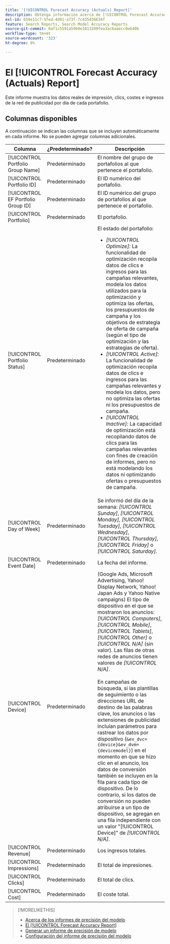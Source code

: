 ```yaml
---
title: '[!UICONTROL Forecast Accuracy (Actuals) Report]'
description: Obtenga información acerca de [!UICONTROL Forecast Accuracy (Actuals) Report], incluidas las columnas de datos.
exl-id: 659e11c7-5fed-4d91-a73f-7c435d36634f
feature: Search Reports, Search Model Accuracy Reports
source-git-commit: 0af1c5591a59b9e1813209fea3ac6aaecc0e649b
workflow-type: tm+mt
source-wordcount: '323'
ht-degree: 0%

---
```


# El [!UICONTROL Forecast Accuracy (Actuals) Report]

Este informe muestra los datos reales de impresión, clics, costes e ingresos de la red de publicidad por día de cada portafolio.

## Columnas disponibles

A continuación se indican las columnas que se incluyen automáticamente en cada informe. No se pueden agregar columnas adicionales.

| Columna | ¿Predeterminado? | Descripción |
|----|----|----|
| [!UICONTROL Portfolio Group Name] | Predeterminado | El nombre del grupo de portafolios al que pertenece el portafolio. |
| [!UICONTROL Portfolio ID] | Predeterminado | El ID numérico del portafolio. |
| [!UICONTROL EF Portfolio Group ID] | Predeterminado | El ID numérico del grupo de portafolios al que pertenece el portafolio. |
| [!UICONTROL Portfolio] | Predeterminado | El portafolio. |
| [!UICONTROL Portfolio Status] | Predeterminado | El estado del portafolio:<ul><li><i>[!UICONTROL Optimize]:</i> La funcionalidad de optimización recopila datos de clics e ingresos para las campañas relevantes, modela los datos utilizados para la optimización y optimiza las ofertas, los presupuestos de campaña y los objetivos de estrategia de oferta de campaña (según el tipo de optimización y las estrategias de oferta).</li><li><i>[!UICONTROL Active]:</i> La funcionalidad de optimización recopila datos de clics e ingresos para las campañas relevantes y modela los datos, pero no optimiza las ofertas ni los presupuestos de campaña.</li><li><i>[!UICONTROL Inactive]:</i> La capacidad de optimización está recopilando datos de clics para las campañas relevantes con fines de creación de informes, pero no está modelando los datos ni optimizando ofertas o presupuestos de campaña. |
| [!UICONTROL Day of Week] | Predeterminado | Se informó del día de la semana: <i>[!UICONTROL Sunday]</i>, <i>[!UICONTROL Monday]</i>, <i>[!UICONTROL Tuesday]</i>, <i>[!UICONTROL Wednesday]</i>, <i>[!UICONTROL Thursday]</i>, <i>[!UICONTROL Friday]</i> o <i>[!UICONTROL Saturday]</i>. |
| [!UICONTROL Event Date] | Predeterminado | La fecha del informe. |
| [!UICONTROL Device] | Predeterminado | (Google Ads, Microsoft Advertising, Yahoo! Display Network, Yahoo! Japan Ads y Yahoo Native campaigns) El tipo de dispositivo en el que se mostraron los anuncios: <i>[!UICONTROL Computers]</i>, <i>[!UICONTROL Mobile]</i>, <i>[!UICONTROL Tablets]</i>, <i>[!UICONTROL Other]</i> o <i>[!UICONTROL N/A]</i> (sin valor). Las filas de otras redes de anuncios tienen valores de <i>[!UICONTROL N/A]</i>.<br><br>En campañas de búsqueda, si las plantillas de seguimiento o las direcciones URL de destino de las palabras clave, los anuncios o las extensiones de publicidad incluían parámetros para rastrear los datos por dispositivo (<code>&amp;ev_dvc={device}&amp;ev_dvm={devicemodel}</code>) en el momento en que se hizo clic en el anuncio, los datos de conversión también se incluyen en la fila para cada tipo de dispositivo. De lo contrario, si los datos de conversión no pueden atribuirse a un tipo de dispositivo, se agregan en una fila independiente con un valor &quot;[!UICONTROL Device]&quot; de <i>[!UICONTROL N/A]</i>. |
| [!UICONTROL Revenue] | Predeterminado | Los ingresos totales. |
| [!UICONTROL Impressions] | Predeterminado | El total de impresiones. |
| [!UICONTROL Clicks] | Predeterminado | El total de clics. |
| [!UICONTROL Cost] | Predeterminado | El coste total. |

>[!MORELIKETHIS]
>
>* [Acerca de los informes de precisión del modelo](/help/search-social-commerce/reports/management/model-accuracy/model-accuracy-report-about.md)
>* [El [!UICONTROL Forecast Accuracy Report]](forecast-accuracy-report.md)
>* [Generar un informe de precisión de modelo](model-accuracy-report-generate.md)
>* [Configuración del informe de precisión del modelo](/help/search-social-commerce/reports/management/model-accuracy/model-accuracy-report-settings.md)
